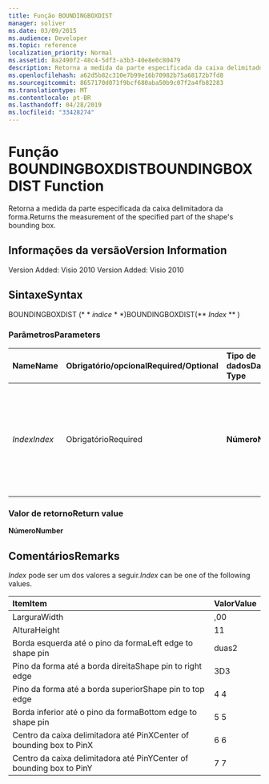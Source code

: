 ```yaml
---
title: Função BOUNDINGBOXDIST
manager: soliver
ms.date: 03/09/2015
ms.audience: Developer
ms.topic: reference
localization_priority: Normal
ms.assetid: 8a2490f2-48c4-5df3-a3b3-40e8e0c80479
description: Retorna a medida da parte especificada da caixa delimitadora da forma.
ms.openlocfilehash: a62d5b82c310e7b99e16b70982b75a68172b7fd8
ms.sourcegitcommit: 8657170d071f9bcf680aba50b9c07f2a4fb82283
ms.translationtype: MT
ms.contentlocale: pt-BR
ms.lasthandoff: 04/28/2019
ms.locfileid: "33428274"
---
```

# <a name="boundingboxdist-function"></a><span data-ttu-id="76600-103">Função BOUNDINGBOXDIST</span><span class="sxs-lookup"><span data-stu-id="76600-103">BOUNDINGBOXDIST Function</span></span>

<span data-ttu-id="76600-104">Retorna a medida da parte especificada da caixa delimitadora da forma.</span><span class="sxs-lookup"><span data-stu-id="76600-104">Returns the measurement of the specified part of the shape's bounding box.</span></span> 
  
## <a name="version-information"></a><span data-ttu-id="76600-105">Informações da versão</span><span class="sxs-lookup"><span data-stu-id="76600-105">Version Information</span></span>

<span data-ttu-id="76600-106">Version Added: Visio 2010
</span><span class="sxs-lookup"><span data-stu-id="76600-106">Version Added: Visio 2010</span></span> 
  
## <a name="syntax"></a><span data-ttu-id="76600-107">Sintaxe</span><span class="sxs-lookup"><span data-stu-id="76600-107">Syntax</span></span>

<span data-ttu-id="76600-108">BOUNDINGBOXDIST (\* \* *índice* \* \*)</span><span class="sxs-lookup"><span data-stu-id="76600-108">BOUNDINGBOXDIST(\*\* *Index* \*\* )</span></span> 
  
### <a name="parameters"></a><span data-ttu-id="76600-109">Parâmetros</span><span class="sxs-lookup"><span data-stu-id="76600-109">Parameters</span></span>

|<span data-ttu-id="76600-110">**Name**</span><span class="sxs-lookup"><span data-stu-id="76600-110">**Name**</span></span>|<span data-ttu-id="76600-111">**Obrigatório/opcional**</span><span class="sxs-lookup"><span data-stu-id="76600-111">**Required/Optional**</span></span>|<span data-ttu-id="76600-112">**Tipo de dados**</span><span class="sxs-lookup"><span data-stu-id="76600-112">**Data Type**</span></span>|<span data-ttu-id="76600-113">**Descrição**</span><span class="sxs-lookup"><span data-stu-id="76600-113">**Description**</span></span>|
|:-----|:-----|:-----|:-----|
| <span data-ttu-id="76600-114">_Index_</span><span class="sxs-lookup"><span data-stu-id="76600-114">_Index_</span></span> <br/> |<span data-ttu-id="76600-115">Obrigatório</span><span class="sxs-lookup"><span data-stu-id="76600-115">Required</span></span>  <br/> |<span data-ttu-id="76600-116">**Número**</span><span class="sxs-lookup"><span data-stu-id="76600-116">**Number**</span></span> <br/> |<span data-ttu-id="76600-117">A parte da caixa delimitadora da forma para medir e retornar.</span><span class="sxs-lookup"><span data-stu-id="76600-117">The part of the shape's bounding box to measure and return.</span></span> <span data-ttu-id="76600-118">Consulte comentários para os valores possíveis.</span><span class="sxs-lookup"><span data-stu-id="76600-118">See Remarks for possible values.</span></span>  <br/> |
   
### <a name="return-value"></a><span data-ttu-id="76600-119">Valor de retorno</span><span class="sxs-lookup"><span data-stu-id="76600-119">Return value</span></span>

 <span data-ttu-id="76600-120">**Número**</span><span class="sxs-lookup"><span data-stu-id="76600-120">**Number**</span></span>
  
## <a name="remarks"></a><span data-ttu-id="76600-121">Comentários</span><span class="sxs-lookup"><span data-stu-id="76600-121">Remarks</span></span>

 <span data-ttu-id="76600-122">*Index* pode ser um dos valores a seguir.</span><span class="sxs-lookup"><span data-stu-id="76600-122">*Index*  can be one of the following values.</span></span> 
  
|<span data-ttu-id="76600-123">**Item**</span><span class="sxs-lookup"><span data-stu-id="76600-123">**Item**</span></span>|<span data-ttu-id="76600-124">**Valor**</span><span class="sxs-lookup"><span data-stu-id="76600-124">**Value**</span></span>|
|:-----|:-----|
|<span data-ttu-id="76600-125">Largura</span><span class="sxs-lookup"><span data-stu-id="76600-125">Width</span></span>  <br/> |<span data-ttu-id="76600-126">,0</span><span class="sxs-lookup"><span data-stu-id="76600-126">0</span></span>  <br/> |
|<span data-ttu-id="76600-127">Altura</span><span class="sxs-lookup"><span data-stu-id="76600-127">Height</span></span>  <br/> |<span data-ttu-id="76600-128">1</span><span class="sxs-lookup"><span data-stu-id="76600-128">1</span></span>  <br/> |
|<span data-ttu-id="76600-129">Borda esquerda até o pino da forma</span><span class="sxs-lookup"><span data-stu-id="76600-129">Left edge to shape pin</span></span>  <br/> |<span data-ttu-id="76600-130">duas</span><span class="sxs-lookup"><span data-stu-id="76600-130">2</span></span>  <br/> |
|<span data-ttu-id="76600-131">Pino da forma até a borda direita</span><span class="sxs-lookup"><span data-stu-id="76600-131">Shape pin to right edge</span></span>  <br/> |<span data-ttu-id="76600-132">3D</span><span class="sxs-lookup"><span data-stu-id="76600-132">3</span></span>  <br/> |
|<span data-ttu-id="76600-133">Pino da forma até a borda superior</span><span class="sxs-lookup"><span data-stu-id="76600-133">Shape pin to top edge</span></span>  <br/> |<span data-ttu-id="76600-134">4 </span><span class="sxs-lookup"><span data-stu-id="76600-134">4</span></span>  <br/> |
|<span data-ttu-id="76600-135">Borda inferior até o pino da forma</span><span class="sxs-lookup"><span data-stu-id="76600-135">Bottom edge to shape pin</span></span>  <br/> |<span data-ttu-id="76600-136">5 </span><span class="sxs-lookup"><span data-stu-id="76600-136">5</span></span>  <br/> |
|<span data-ttu-id="76600-137">Centro da caixa delimitadora até PinX</span><span class="sxs-lookup"><span data-stu-id="76600-137">Center of bounding box to PinX</span></span>  <br/> |<span data-ttu-id="76600-138">6 </span><span class="sxs-lookup"><span data-stu-id="76600-138">6</span></span>  <br/> |
|<span data-ttu-id="76600-139">Centro da caixa delimitadora até PinY</span><span class="sxs-lookup"><span data-stu-id="76600-139">Center of bounding box to PinY</span></span>  <br/> |<span data-ttu-id="76600-140">7 </span><span class="sxs-lookup"><span data-stu-id="76600-140">7</span></span>  <br/> |
   

